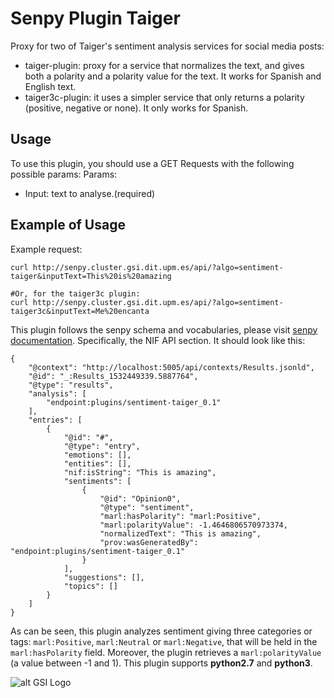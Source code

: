 # Senpy Plugin Taiger

Proxy for two of Taiger's sentiment analysis services for social media posts:

* taiger-plugin: proxy for a service that normalizes the text, and gives both a polarity and a polarity value for the text. It works for Spanish and English text.
* taiger3c-plugin: it uses a simpler service that only returns a polarity (positive, negative or none). It only works for Spanish.


## Usage

To use this plugin, you should use a GET Requests with the following possible params:
Params:	
- Input: text to analyse.(required)

## Example of Usage

Example request: 
```
curl http://senpy.cluster.gsi.dit.upm.es/api/?algo=sentiment-taiger&inputText=This%20is%20amazing

#Or, for the taiger3c plugin:
curl http://senpy.cluster.gsi.dit.upm.es/api/?algo=sentiment-taiger3c&inputText=Me%20encanta
```

This plugin follows the senpy schema and vocabularies, please visit [senpy documentation](http://senpy.readthedocs.io). Specifically, the NIF API section. 
It should look like this:

```
{
    "@context": "http://localhost:5005/api/contexts/Results.jsonld",
    "@id": "_:Results_1532449339.5887764",
    "@type": "results",
    "analysis": [
        "endpoint:plugins/sentiment-taiger_0.1"
    ],
    "entries": [
        {
            "@id": "#",
            "@type": "entry",
            "emotions": [],
            "entities": [],
            "nif:isString": "This is amazing",
            "sentiments": [
                {
                    "@id": "Opinion0",
                    "@type": "sentiment",
                    "marl:hasPolarity": "marl:Positive",
                    "marl:polarityValue": -1.4646806570973374,
                    "normalizedText": "This is amazing",
                    "prov:wasGeneratedBy": "endpoint:plugins/sentiment-taiger_0.1"
                }
            ],
            "suggestions": [],
            "topics": []
        }
    ]
}
```

As can be seen, this plugin analyzes sentiment giving three categories or tags: `marl:Positive`, `marl:Neutral` or `marl:Negative`, that will be held in the `marl:hasPolarity` field.
Moreover, the plugin retrieves a `marl:polarityValue` (a value between -1 and 1).
This plugin supports **python2.7** and **python3**.

![alt GSI Logo][logoGSI]

[logoGSI]: http://www.gsi.dit.upm.es/images/stories/logos/gsi.png "GSI Logo"

